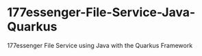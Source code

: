 # 177essenger-File-Service-Java-Quarkus
177essenger File Service using Java with the Quarkus Framework
